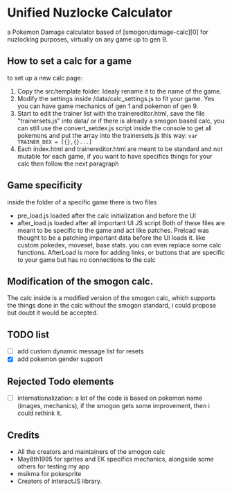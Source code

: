# Unified Nuzlocke Calculator

a Pokemon Damage calculator based of [smogon/damage-calc][0] for nuzlocking purposes, 
virtually on any game up to gen 9.

## How to set a calc for a game
to set up a new calc page:
1. Copy the src/template folder.
Idealy rename it to the name of the game.
2. Modify the settings inside /data/calc_settings.js to fit your game.
Yes you can have game mechanics of gen 1 and pokemon of gen 9.
3. Start to edit the trainer list with the trainereditor.html, save the file "trainersets.js" into data/ or if there is already a smogon based calc, you can still use the convert_setdex.js script inside the console to get all pokemons and put the array into the trainersets.js this way: ```var TRAINER_DEX = [{},{}...]```
4. Each index.html and trainereditor.html are meant to be standard and not mutable for each game, if you want to have specifics things for your calc then follow the next paragraph

## Game specificity
inside the folder of a specific game there is two files
- pre_load.js loaded after the calc initialization and before the UI
- after_load.js loaded after all important UI JS script
Both of these files are meant to be specific to the game and act like patches.
Preload was thought to be a patching important data before the UI loads it. like custom pokedex, moveset, base stats. you can even replace some calc functions.
AfterLoad is more for adding links, or buttons that are specific to your game but has no connections to the calc

## Modification of the smogon calc.

The calc inside is a modified version of the smogon calc, which supports the things done in the calc without the smogon standard, i could propose but doubt it would be accepted.

## TODO list
- [ ] add custom dynamic message list for resets
- [x] add pokemon gender support

## Rejected Todo elements
- [ ] internationalization: a lot of the code is based on pokemon name (images, mechanics), if the smogon gets some improvement, then i could rethink it.

## Credits
- All the creators and maintainers of the smogon calc
- May8th1995 for sprites and EK specifics mechanics, alongside some others for testing my app
- msikma for pokesprite
- Creators of interactJS library.